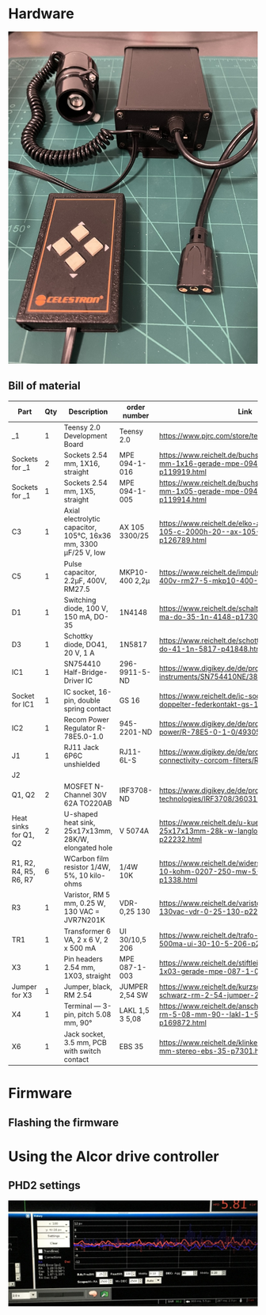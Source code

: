 
# Hardware

![](/images/Alcor_Drive_Corrector2.jpg)

## Bill of material

| Part | Qty | Description | order number | Link |
| --- | --- | --- | --- | --- |
| _1 | 1 | Teensy 2.0 Development Board | Teensy 2.0 | https://www.pjrc.com/store/teensy.html |
| Sockets for _1 | 2 | Sockets 2.54 mm, 1X16, straight | MPE 094-1-016 | https://www.reichelt.de/buchsenleisten-2-54-mm-1x16-gerade-mpe-094-1-016-p119919.html |
| Sockets for _1 | 1 | Sockets 2.54 mm, 1X5, straight | MPE 094-1-005 | https://www.reichelt.de/buchsenleisten-2-54-mm-1x05-gerade-mpe-094-1-005-p119914.html |
| C3 | 1 | Axial electrolytic capacitor, 105°C, 16x36 mm, 3300 µF/25 V, low | AX 105 3300/25 | https://www.reichelt.de/elko-axial-3-3-mf-25-v-105-c-2000h-20--ax-105-3300-25-p126789.html |
| C5 | 1 | Pulse capacitor, 2.2µF, 400V, RM27.5 | MKP10-400 2,2µ | https://www.reichelt.de/impulskondensator-2-2-f-400v-rm27-5-mkp10-400-2-2--p173243.html |
| D1 | 1 | Switching diode, 100 V, 150 mA, DO-35 | 1N4148 | https://www.reichelt.de/schalt-diode-100-v-150-ma-do-35-1n-4148-p1730.html |
| D3 | 1 | Schottky diode, DO41, 20 V, 1 A | 1N5817 | https://www.reichelt.de/schottkydiode-20-v-1-a-do-41-1n-5817-p41848.html |
| IC1 | 1 | SN754410 Half-Bridge-Driver IC | 296-9911-5-ND | https://www.digikey.de/de/products/detail/texas-instruments/SN754410NE/380180 |
| Socket for IC1 | 1 | IC socket, 16-pin, double spring contact | GS 16 | https://www.reichelt.de/ic-sockel-16-polig-doppelter-federkontakt-gs-16-p8208.html |
| IC2 | 1 | Recom Power Regulator R-78E5.0-1.0 | 945-2201-ND | https://www.digikey.de/de/products/detail/recom-power/R-78E5-0-1-0/4930585 |
| J1 | 1 | RJ11 Jack 6P6C unshielded | RJ11-6L-S | https://www.digikey.de/de/products/detail/te-connectivity-corcom-filters/RJ11-6L-S/142227 |
| J2 | | | | |
| Q1, Q2 | 2 | MOSFET N-Channel 30V 62A TO220AB | IRF3708-ND | https://www.digikey.de/de/products/detail/infineon-technologies/IRF3708/360319 | 
| Heat sinks for Q1, Q2 | 2 | U-shaped heat sink, 25x17x13mm, 28K/W, elongated hole | V 5074A | https://www.reichelt.de/u-kuehlkoerper-25x17x13mm-28k-w-langloch-v-5074a-p22232.html |
| R1, R2, R4, R5, R6, R7 | 6 | WCarbon film resistor 1/4W, 5%, 10 kilo-ohms | 1/4W 10K | https://www.reichelt.de/widerstand-kohleschicht-10-kohm-0207-250-mw-5--1-4w-10k-p1338.html |
| R3 | 1 | Varistor, RM 5 mm, 0.25 W, 130 VAC = JVR7N201K | VDR-0,25 130 | https://www.reichelt.de/varistor-rm-5mm-0-25w-130vac-vdr-0-25-130-p22308.html |
| TR1 | 1 | Transformer 6 VA, 2 x 6 V, 2 x 500 mA | UI 30/10,5 206 | https://www.reichelt.de/trafo-6va-2x-6v-2x-500ma-ui-30-10-5-206-p27546.html |
| X3 | 1 | Pin headers 2.54 mm, 1X03, straight | MPE 087-1-003 | https://www.reichelt.de/stiftleisten-2-54-mm-1x03-gerade-mpe-087-1-003-p119880.html  |
| Jumper for X3 | 1 | Jumper, black, RM 2.54 | JUMPER 2,54 SW | https://www.reichelt.de/kurzschlussbruecke-schwarz-rm-2-54-jumper-2-54-sw-p9017.html |
| X4 | 1 | Terminal — 3-pin, pitch 5.08 mm, 90° | LAKL 1,5 3 5,08 | https://www.reichelt.de/anschlussklemme-3-pol-rm-5-08-mm-90--lakl-1-5-3-5-08-p169872.html |
| X6 | 1 | Jack socket, 3.5 mm, PCB with switch contact | EBS 35 | https://www.reichelt.de/klinkeneinbaubuchse-3-5-mm-stereo-ebs-35-p7301.html |


# Firmware

## Flashing the firmware

# Using the Alcor drive controller

## PHD2 settings

![](/images/Alcor3_PHD2_Screenshot1.jpg)

